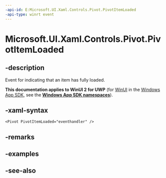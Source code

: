 ```yaml
---
-api-id: E:Microsoft.UI.Xaml.Controls.Pivot.PivotItemLoaded
-api-type: winrt event
---
```


<!-- Event syntax
public event Windows.Foundation.TypedEventHandler PivotItemLoaded<Windows.UI.Xaml.Controls.Pivot,  Windows.UI.Xaml.Controls.PivotItemEventArgs>
-->

# Microsoft.UI.Xaml.Controls.Pivot.PivotItemLoaded

## -description
Event for indicating that an item has fully loaded.

**This documentation applies to WinUI 2 for UWP** (for [WinUI](/windows/apps/winui/winui3/) in the [Windows App SDK](/windows/apps/windows-app-sdk/), see the **[Windows App SDK namespaces](/windows/windows-app-sdk/api/winrt/)**).

## -xaml-syntax
```xaml
<Pivot PivotItemLoaded="eventhandler" />
```


## -remarks

## -examples

## -see-also
